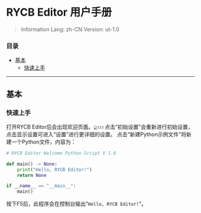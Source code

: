 # RYCB Editor 用户手册
> Information
> Lang: zh-CN
> Version: ut-1.0
### 目录
- [基本](#基本)
  - [快速上手](#快速上手)
___
## 基本
### 快速上手
打开RYCB Editor后会出现欢迎页面。<img src="F:\VSProj\repos\IDE\bin\Debug\Tools\UserTutorial.md.Assets\1.1.1.png" alt="1.1.1" style="zoom: 67%;" />
点击“初始设置”会重新进行初始设置，点击显示设置可进入“设置”进行更详细的设置。
点击“新建Python示例文件”将新建一个Python文件，内容为：

```python
# RYCB Editor Welcome Python Srcipt V 1.0

def main() -> None:
    print("Hello, RYCB Editor!")
    return None

if __name__ == "__main__":
    main()
```
按下F5后，此程序会在控制台输出“`Hello, RYCB Editor!`”。

